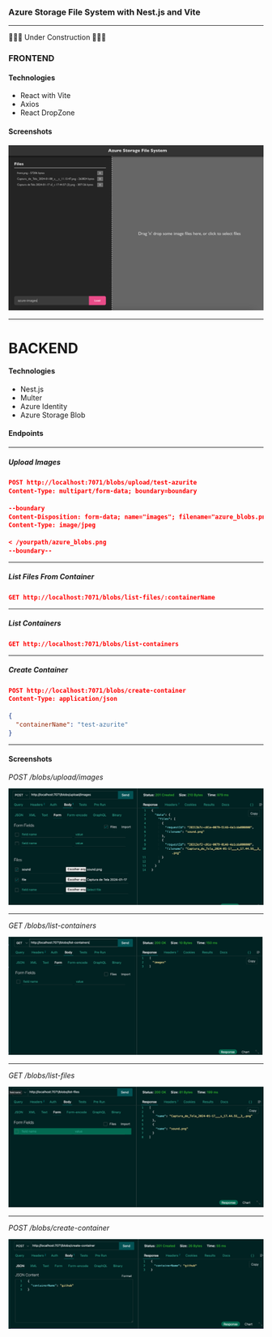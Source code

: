 ###  Azure Storage File System with Nest.js and Vite
--- 

🚧🚧🚧 Under Construction 🚧🚧🚧

### FRONTEND

#### Technologies

- React with Vite
- Axios
- React DropZone

#### Screenshots

![drag'ndropsystem](./frontend/screenshots/1901_front.png)

---

# BACKEND

#### Technologies

- Nest.js
- Multer
- Azure Identity
- Azure Storage Blob

#### Endpoints
---

##### Upload Images
```json
POST http://localhost:7071/blobs/upload/test-azurite
Content-Type: multipart/form-data; boundary=boundary

--boundary
Content-Disposition: form-data; name="images"; filename="azure_blobs.png"
Content-Type: image/jpeg

< /yourpath/azure_blobs.png
--boundary--
```

---
##### List Files From Container

```json
GET http://localhost:7071/blobs/list-files/:containerName
```
---

##### List Containers
```json
GET http://localhost:7071/blobs/list-containers
```
---

##### Create Container
```json 
POST http://localhost:7071/blobs/create-container
Content-Type: application/json

{
  "containerName": "test-azurite"
}
```

---

#### Screenshots

_POST /blobs/upload/images_

![send-files](./backend/screenshots/send_images.png)

---

_GET /blobs/list-containers_

![list-containers](./backend/screenshots/list_containers.png)

---

_GET /blobs/list-files_

![list-files](./backend/screenshots/list_blobs.png)

---

_POST /blobs/create-container_

![create-container](./backend/screenshots/create_container.png)



